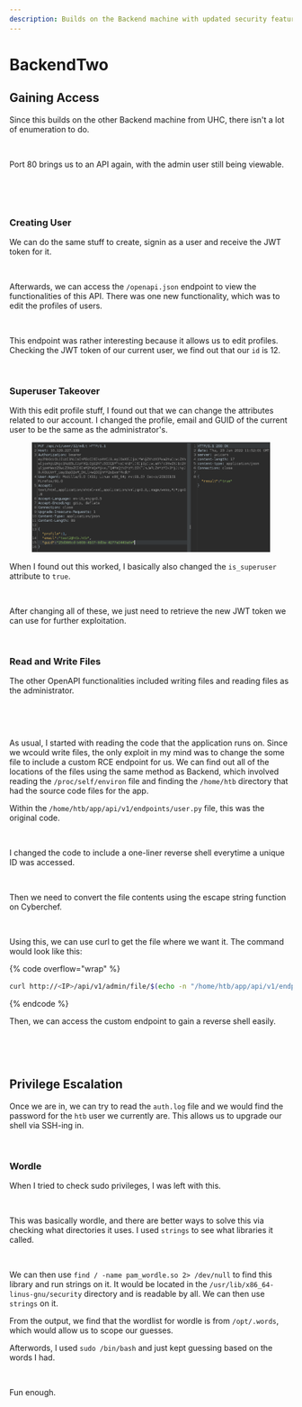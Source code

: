 ```yaml
---
description: Builds on the Backend machine with updated security features.
---
```


# BackendTwo

## Gaining Access

Since this builds on the other Backend machine from UHC, there isn't a lot of enumeration to do.

<figure><img src="../../../.gitbook/assets/image (200).png" alt=""><figcaption></figcaption></figure>

Port 80 brings us to an API again, with the admin user still being viewable.

<figure><img src="../../../.gitbook/assets/image (223).png" alt=""><figcaption></figcaption></figure>

<figure><img src="../../../.gitbook/assets/image (166).png" alt=""><figcaption></figcaption></figure>

### Creating User

We can do the same stuff to create, signin as a user and receive the JWT token for it.&#x20;

<figure><img src="../../../.gitbook/assets/image (9) (3) (2).png" alt=""><figcaption></figcaption></figure>

Afterwards, we can access the `/openapi.json` endpoint to view the functionalities of this API. There was one new functionality, which was to edit the profiles of users.

<figure><img src="../../../.gitbook/assets/image (171).png" alt=""><figcaption></figcaption></figure>

This endpoint was rather interesting because it allows us to edit profiles. Checking the JWT token of our current user, we find out that our `id` is 12.

<figure><img src="../../../.gitbook/assets/image (220).png" alt=""><figcaption></figcaption></figure>

### Superuser Takeover

With this edit profile stuff, I found out that we can change the attributes related to our account. I changed the profile, email and GUID of the current user to be the same as the administrator's.

<figure><img src="../../../.gitbook/assets/image (3) (3) (1) (3).png" alt=""><figcaption></figcaption></figure>

When I found out this worked, I basically also changed the `is_superuser` attribute to `true`.

<figure><img src="../../../.gitbook/assets/image (214).png" alt=""><figcaption></figcaption></figure>

After changing all of these, we just need to retrieve the new JWT token we can use for further exploitation.

<figure><img src="../../../.gitbook/assets/image (208).png" alt=""><figcaption></figcaption></figure>

### Read and Write Files

The other OpenAPI functionalities included writing files and reading files as the administrator.

<figure><img src="../../../.gitbook/assets/image (210).png" alt=""><figcaption></figcaption></figure>

<figure><img src="../../../.gitbook/assets/image (221).png" alt=""><figcaption></figcaption></figure>

As usual, I started with reading the code that the application runs on. Since we wcould write files, the only exploit in my mind was to change the some file to include a custom RCE endpoint for us. We can find out all of the locations of the files using the same method as Backend, which involved reading the `/proc/self/environ` file and finding the `/home/htb` directory that had the source code files for the app.

Within the `/home/htb/app/api/v1/endpoints/user.py`  file, this was the original code.

<figure><img src="../../../.gitbook/assets/image (192).png" alt=""><figcaption></figcaption></figure>

I changed the code to include a one-liner reverse shell everytime a unique ID was accessed.

<figure><img src="../../../.gitbook/assets/image (217).png" alt=""><figcaption></figcaption></figure>

Then we need to convert the file contents using the escape string function on Cyberchef.

<figure><img src="../../../.gitbook/assets/image (172).png" alt=""><figcaption></figcaption></figure>

Using this, we can use curl to get the file where we want it. The command would look like this:

{% code overflow="wrap" %}
```bash
curl http://<IP>/api/v1/admin/file/$(echo -n "/home/htb/app/api/v1/endpoints/user.py" | base64) -H "Content-Type: application/json" -d '{"file": "CODE HERE"}' -H 'Authorization: Bearer <TOKEN>' 
```
{% endcode %}

Then, we can access the custom endpoint to gain a reverse shell easily.

<figure><img src="../../../.gitbook/assets/image (180).png" alt=""><figcaption></figcaption></figure>

<figure><img src="../../../.gitbook/assets/image (203).png" alt=""><figcaption></figcaption></figure>

## Privilege Escalation

Once we are in, we can try to read the `auth.log` file and we would find the password for the `htb` user we currently are. This allows us to upgrade our shell via SSH-ing in.

<figure><img src="../../../.gitbook/assets/image (164) (2).png" alt=""><figcaption></figcaption></figure>

### Wordle

When I tried to check sudo privileges, I was left with this.

<figure><img src="../../../.gitbook/assets/image (219).png" alt=""><figcaption></figcaption></figure>

This was basically wordle, and there are better ways to solve this via checking what directories it uses. I used `strings` to see what libraries it called.

<figure><img src="../../../.gitbook/assets/image (165) (2).png" alt=""><figcaption></figcaption></figure>

We can then use `find / -name pam_wordle.so 2> /dev/null` to find this library and run strings on it. It would be located in the `/usr/lib/x86_64-linus-gnu/security` directory and is readable by all. We can then use `strings` on it.

From the output, we find that the wordlist for wordle is from  `/opt/.words`, which would allow us to scope our guesses.

Afterwords, I used `sudo /bin/bash` and just kept guessing based on the words I had.

<figure><img src="../../../.gitbook/assets/image (212).png" alt=""><figcaption></figcaption></figure>

Fun enough.
